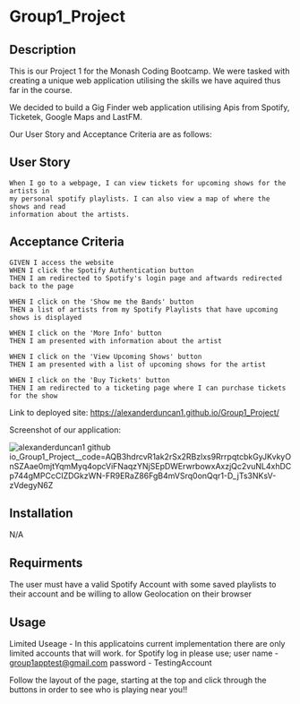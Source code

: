 # Group1_Project

## Description

This is our Project 1 for the Monash Coding Bootcamp. We were tasked with creating 
a unique web application utilising the skills we have aquired thus far in the course.

We decided to build a Gig Finder web application utilising Apis from Spotify,
Ticketek, Google Maps and LastFM.

Our User Story and Acceptance Criteria are as follows:


## User Story

```
When I go to a webpage, I can view tickets for upcoming shows for the artists in
my personal spotify playlists. I can also view a map of where the shows and read
information about the artists.
```

## Acceptance Criteria

```
GIVEN I access the website
WHEN I click the Spotify Authentication button
THEN I am redirected to Spotify's login page and aftwards redirected back to the page

WHEN I click on the 'Show me the Bands' button
THEN a list of artists from my Spotify Playlists that have upcoming shows is displayed

WHEN I click on the 'More Info' button
THEN I am presented with information about the artist

WHEN I click on the 'View Upcoming Shows' button
THEN I am presented with a list of upcoming shows for the artist

WHEN I click on the 'Buy Tickets' button
THEN I am redirected to a ticketing page where I can purchase tickets for the show
```

Link to deployed site: https://alexanderduncan1.github.io/Group1_Project/

Screenshot of our application:

![alexanderduncan1 github io_Group1_Project__code=AQB3hdrcvR1ak2rSx2RBzlxs9RrrpqtcbkGyJKvkyOnSZAae0mjtYqmMyq4opcViFNaqzYNjSEpDWErwrbowxAxzjQc2vuNL4xhDCp744gMPCcCIZDGkzWN-FR9ERaZ86FgB4mVSrq0onQqr1-D_jTs3NKsV-zVdegyN6Z](https://github.com/AlexanderDuncan1/Group1_Project/assets/131665093/88e2e731-09ed-4b58-b2f5-611dab71f49c)


## Installation

N/A

## Requirments

The user must have a valid Spotify Account with some saved playlists to their account 
and be willing to allow Geolocation on their browser

## Usage

Limited Useage - In this applicatoins current implementation there are only limited accounts that will work.
for Spotify log in please use;
user name - group1apptest@gmail.com
password - TestingAccount

Follow the layout of the page, starting at the top and click through the buttons in order 
to see who is playing near you!!
